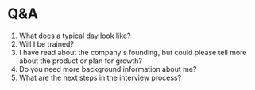# Q&A

1. What does a typical day look like?
2. Will I be trained?
3. I have read about the company's founding, but could please tell more about the product or plan for growth?
4. Do you need more background information about me?
5. What are the next steps in the interview process?
